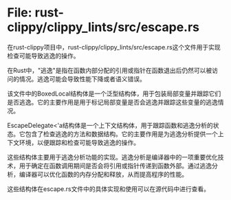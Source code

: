 # File: rust-clippy/clippy_lints/src/escape.rs

在rust-clippy项目中，rust-clippy/clippy_lints/src/escape.rs这个文件用于实现检查可能导致逃逸的操作。

在Rust中，"逃逸"是指在函数内部分配的引用或指针在函数退出后仍然可以被访问的情况。逃逸可能会导致性能下降或者语义错误。

该文件中的BoxedLocal结构体是一个泛型结构体，用于包装局部变量并跟踪它们是否逃逸。它的主要作用是用于标记局部变量是否会逃逸并跟踪这些变量的逃逸情况。

EscapeDelegate<'a结构体是一个上下文结构体，用于跟踪函数和逃逸分析的状态。它包含了检查逃逸的方法和数据结构。它的主要作用是为逃逸分析提供一个上下文环境，以便跟踪和检查可能导致逃逸的操作。

这些结构体主要用于逃逸分析功能的实现。逃逸分析是编译器中的一项重要优化技术，用于确定在函数调用期间是否会将引用或指针传递到函数外部。通过逃逸分析，编译器可以优化函数的内存分配和释放，从而提高程序的性能。

这些结构体在escape.rs文件中的具体实现和使用可以在源代码中进行查看。

